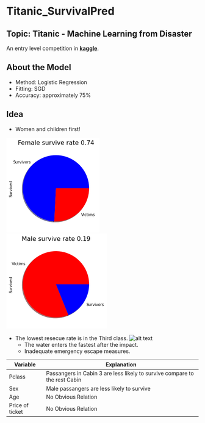 # Titanic_SurvivalPred
## Topic: Titanic - Machine Learning from Disaster

An entry level competition in [**kaggle**](https://www.kaggle.com/competitions/titanic/overview).

## About the Model
- Method: Logistic Regression
- Fitting: SGD
- Accuracy: approximately 75%

## Idea
- Women and children first!

![alt text](https://github.com/DanielZhuGY/Titanic_SurvivalPred/blob/main/fsr.png?raw=true)
![alt text](https://github.com/DanielZhuGY/Titanic_SurvivalPred/blob/main/msr.png?raw=true)


- The lowest resecue rate is in the Third class.
![alt text](https://github.com/DanielZhuGY/Titanic_SurvivalPred/blob/main/pl.png?raw=true)
  - The water enters the fastest after the impact.
  - Inadequate emergency escape measures.

|Variable|Explanation|
|--------|-----------|
|Pclass|Passangers in Cabin 3 are less likely to survive compare to the rest Cabin|
|Sex|Male passangers are less likely to survive|
|Age|No Obvious Relation|
|Price of ticket|No Obvious Relation|
